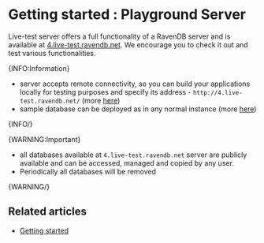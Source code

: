 ﻿# Getting started : Playground Server

Live-test server offers a full functionality of a RavenDB server and is available at [4.live-test.ravendb.net](http://4.live-test.ravendb.net/). We encourage you to check it out and test various functionalities.

{INFO:Information}

- server accepts remote connectivity, so you can build your applications locally for testing purposes and specify its address - `http://4.live-test.ravendb.net/` (more [here](../client-api/creating-document-store))
- sample database can be deployed as in any normal instance (more [here](../database/tasks/create-sample-data))

{INFO/}

{WARNING:Important}

- all databases available at `4.live-test.ravendb.net` server are publicly available and can be accessed, managed and copied by any user.
- Periodically all databases will be removed

{WARNING/}

## Related articles

- [Getting started](../start/getting-started)
